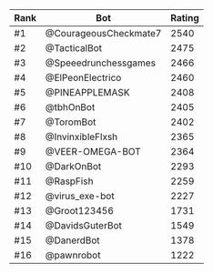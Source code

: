 Rank|Bot|Rating
---|---|---
#1|@CourageousCheckmate7|2540
#2|@TacticalBot|2475
#3|@Speeedrunchessgames|2466
#4|@ElPeonElectrico|2460
#5|@PINEAPPLEMASK|2408
#6|@tbhOnBot|2405
#7|@ToromBot|2402
#8|@InvinxibleFlxsh|2365
#9|@VEER-OMEGA-BOT|2364
#10|@DarkOnBot|2293
#11|@RaspFish|2259
#12|@virus_exe-bot|2227
#13|@Groot123456|1731
#14|@DavidsGuterBot|1549
#15|@DanerdBot|1378
#16|@pawnrobot|1222
